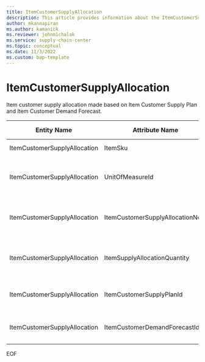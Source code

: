 ```yaml
---
title: ItemCustomerSupplyAllocation
description: This article provides information about the ItemCustomerSupplyAllocation entity.
author: mkannapiran
ms.author: kamanick
ms.reviewer: johnmichalak
ms.service: supply-chain-center
ms.topic: conceptual
ms.date: 11/3/2022
ms.custom: bap-template
---
```


# ItemCustomerSupplyAllocation

Item customer supply allocation made based on Item Customer Supply Plan and Item Customer Demand Forecast.

| **Entity Name** | **Attribute Name** | **IsPrimaryKey** | **Data Type** | **Data Length** | **Description** |
| --- | --- | --- | --- | --- | --- |
| ItemCustomerSupplyAllocation | ItemSku | yes | string | 20 | Unique Id of the item. |
| ItemCustomerSupplyAllocation | UnitOfMeasureId | no | string | 36 | Unit of measure of the allocation quantity. |
| ItemCustomerSupplyAllocation | ItemCustomerSupplyAllocationNote | no | string | 1024 | Notes or descriptions for the customer allocation. |
| ItemCustomerSupplyAllocation | ItemSupplyAllocationQuantity | no | decimal | 9 | Item supply allocation quantity from supplier. |
| ItemCustomerSupplyAllocation | ItemCustomerSupplyPlanId | no | string | 36 | Unique Id of Item customer supply plan. |
| ItemCustomerSupplyAllocation | ItemCustomerDemandForecastId | no | string | 36 | Unique Id of customer demand forecast. |

EOF